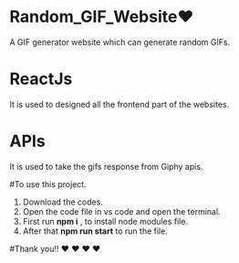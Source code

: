 # Random_GIF_Website❤️
 A GIF generator website which can generate random GIFs.

# ReactJs
It is used to designed all the frontend part of the websites.

# APIs
It is used to take the gifs response from Giphy apis.

#To use this project.
1) Download the codes.
2) Open the code file in vs code and open the terminal.
3) First run **npm i** , to install node modules file.
4) After that **npm run start** to run the file.


#Thank you!!
❤️ ❤️ ❤️ ❤️ 
